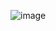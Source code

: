 
![image](https://user-images.githubusercontent.com/77779003/174444151-8f628a53-9bb4-4c1c-bd6e-2aab4c8a2048.png)
